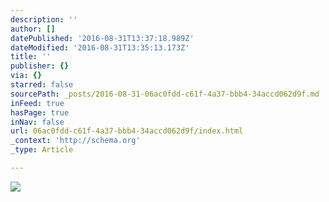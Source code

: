 ```yaml
---
description: ''
author: []
datePublished: '2016-08-31T13:37:18.989Z'
dateModified: '2016-08-31T13:35:13.173Z'
title: ''
publisher: {}
via: {}
starred: false
sourcePath: _posts/2016-08-31-06ac0fdd-c61f-4a37-bbb4-34accd062d9f.md
inFeed: true
hasPage: true
inNav: false
url: 06ac0fdd-c61f-4a37-bbb4-34accd062d9f/index.html
_context: 'http://schema.org'
_type: Article

---
```

![](https://the-grid-user-content.s3-us-west-2.amazonaws.com/1578680d-9cce-4b68-8a3f-075ef19bc4ed.png)